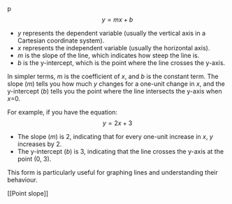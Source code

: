 p$$y=mx+b$$
- *y* represents the dependent variable (usually the vertical axis in a Cartesian coordinate system).
- *x* represents the independent variable (usually the horizontal axis).
- *m* is the slope of the line, which indicates how steep the line is.
- *b* is the y-intercept, which is the point where the line crosses the y-axis.

In simpler terms, *m* is the coefficient of *x*, and *b* is the constant term. The slope (*m*) tells you how much *y* changes for a one-unit change in *x*, and the y-intercept (*b*) tells you the point where the line intersects the y-axis when *x*=0.

For example, if you have the equation: $$y=2x+3$$

- The slope (*m*) is 2, indicating that for every one-unit increase in *x*, *y* increases by 2.
- The y-intercept (*b*) is 3, indicating that the line crosses the y-axis at the point (0, 3).

This form is particularly useful for graphing lines and understanding their behaviour.

[[Point slope]]